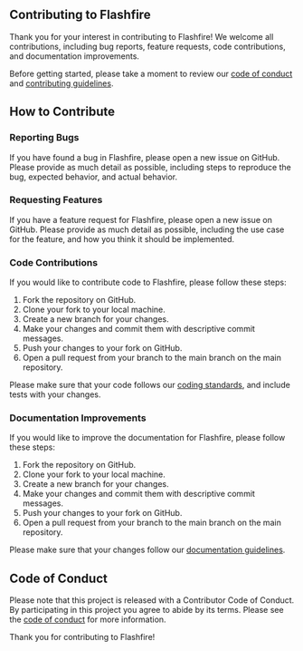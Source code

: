 ## Contributing to Flashfire

Thank you for your interest in contributing to Flashfire! We welcome all contributions, including bug reports, feature requests, code contributions, and documentation improvements.

Before getting started, please take a moment to review our [code of conduct](https://chat.openai.com/CODE_OF_CONDUCT.md) and [contributing guidelines](https://chat.openai.com/CONTRIBUTING.md).

## How to Contribute

### Reporting Bugs

If you have found a bug in Flashfire, please open a new issue on GitHub. Please provide as much detail as possible, including steps to reproduce the bug, expected behavior, and actual behavior.

### Requesting Features

If you have a feature request for Flashfire, please open a new issue on GitHub. Please provide as much detail as possible, including the use case for the feature, and how you think it should be implemented.

### Code Contributions

If you would like to contribute code to Flashfire, please follow these steps:

1.  Fork the repository on GitHub.
2.  Clone your fork to your local machine.
3.  Create a new branch for your changes.
4.  Make your changes and commit them with descriptive commit messages.
5.  Push your changes to your fork on GitHub.
6.  Open a pull request from your branch to the main branch on the main repository.

Please make sure that your code follows our [coding standards](https://chat.openai.com/CODE_STYLE.md), and include tests with your changes.

### Documentation Improvements

If you would like to improve the documentation for Flashfire, please follow these steps:

1.  Fork the repository on GitHub.
2.  Clone your fork to your local machine.
3.  Create a new branch for your changes.
4.  Make your changes and commit them with descriptive commit messages.
5.  Push your changes to your fork on GitHub.
6.  Open a pull request from your branch to the main branch on the main repository.

Please make sure that your changes follow our [documentation guidelines](https://chat.openai.com/DOCUMENTATION.md).

## Code of Conduct

Please note that this project is released with a Contributor Code of Conduct. By participating in this project you agree to abide by its terms. Please see the [code of conduct](https://chat.openai.com/CODE_OF_CONDUCT.md) for more information.

Thank you for contributing to Flashfire!
